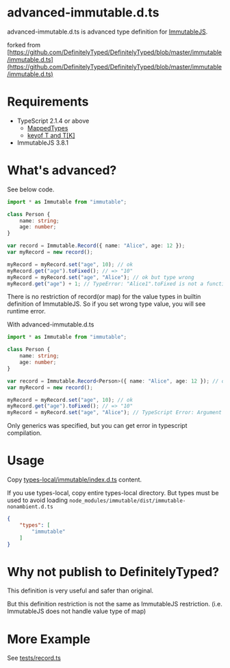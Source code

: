 # advanced-immutable.d.ts

advanced-immutable.d.ts is advanced type definition for [ImmutableJS](https://facebook.github.io/immutable-js/).

forked from [https://github.com/DefinitelyTyped/DefinitelyTyped/blob/master/immutable/immutable.d.ts](https://github.com/DefinitelyTyped/DefinitelyTyped/blob/master/immutable/immutable.d.ts)
# Requirements

* TypeScript 2.1.4 or above
  * [MappedTypes](https://github.com/Microsoft/TypeScript/pull/12114)
  * [keyof T and T[K]](https://github.com/Microsoft/TypeScript/pull/11929)
* ImmutableJS 3.8.1

# What's advanced?

See below code.
```typescript
import * as Immutable from "immutable";

class Person {
    name: string;
    age: number;
}

var record = Immutable.Record({ name: "Alice", age: 12 });
var myRecord = new record();

myRecord = myRecord.set("age", 10); // ok
myRecord.get("age").toFixed(); // => "10"
myRecord = myRecord.set("age", "Alice"); // ok but type wrong
myRecord.get("age") + 1; // TypeError: "Alice1".toFixed is not a function
```

There is no restriction of record(or map) for the value types in builtin definition of ImmutableJS.
So if you set wrong type value, you will see runtime error.

With advanced-immutable.d.ts

```typescript
import * as Immutable from "immutable";

class Person {
    name: string;
    age: number;
}

var record = Immutable.Record<Person>({ name: "Alice", age: 12 }); // only here modified
var myRecord = new record();

myRecord = myRecord.set("age", 10); // ok
myRecord.get("age").toFixed(); // => "10"
myRecord = myRecord.set("age", "Alice"); // TypeScript Error: Argument of type '"Alice"' is not assignable to parameter of type 'number'.
```

Only generics was specified, but you can get error in typescript compilation.

# Usage

Copy [types-local/immutable/index.d.ts](types-local/immutable/index.d.ts) content.

If you use types-local, copy entire types-local directory.
But types must be used to avoid loading `node_modules/immutable/dist/immutable-nonambient.d.ts`
```json
{
    "types": [
        "immutable"
    ]
}
```

# Why not publish to DefinitelyTyped?

This definition is very useful and safer than original.

But this definition restriction is not the same as ImmutableJS restriction.
(i.e. ImmutableJS does not handle value type of map) 

# More Example

See [tests/record.ts](tests/record.ts)